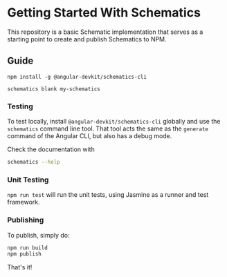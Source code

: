 # Getting Started With Schematics

This repository is a basic Schematic implementation that serves as a starting point to create and publish Schematics to NPM.

## Guide
`npm install -g @angular-devkit/schematics-cli`

`schematics blank my-schematics`


### Testing

To test locally, install `@angular-devkit/schematics-cli` globally and use the `schematics` command line tool. That tool acts the same as the `generate` command of the Angular CLI, but also has a debug mode.

Check the documentation with

```bash
schematics --help
```

### Unit Testing

`npm run test` will run the unit tests, using Jasmine as a runner and test framework.

### Publishing

To publish, simply do:

```bash
npm run build
npm publish
```

That's it!
